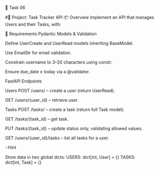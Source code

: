 ⿦ Task 06

#📝 Project: Task Tracker API
📦 Overview
Implement an API that manages Users and their Tasks, with:

🚀 Requirements
Pydantic Models & Validation

Define UserCreate and UserRead models inheriting BaseModel. 

Use EmailStr for email validation. 

Constrain username to 3–20 characters using constr.

Ensure due_date ≥ today via a @validator. 

FastAPI Endpoints

Users
POST /users/ – create a user (return UserRead).

GET /users/{user_id} – retrieve user.

Tasks
POST /tasks/ – create a task (return full Task model).

GET /tasks/{task_id} – get task.

PUT /tasks/{task_id} – update status only, validating allowed values. 

GET /users/{user_id}/tasks – list all tasks for a user.


💡Hint

Store data in two global dicts:
USERS: dict[int, User] = {}
TASKS: dict[int, Task] = {}